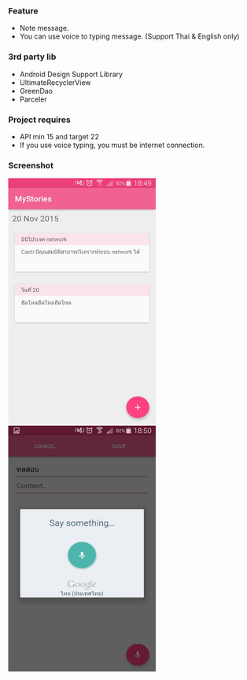 ### Feature
- Note message.
- You can use voice to typing message. (Support Thai & English only)

### 3rd party lib
- Android Design Support Library
- UltimateRecyclerView
- GreenDao
- Parceler

### Project requires
- API min 15 and target 22
- If you use voice typing, you must be internet connection.

### Screenshot
<img src="https://raw.githubusercontent.com/w33vit/MyStories/master/ss1.jpg" width="300" height="500" />
<img src="https://raw.githubusercontent.com/w33vit/MyStories/master/ss2.jpg" width="300" height="500" />
